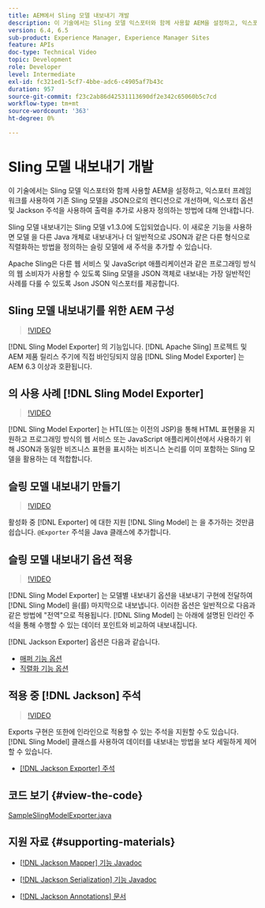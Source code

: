 ```yaml
---
title: AEM에서 Sling 모델 내보내기 개발
description: 이 기술에서는 Sling 모델 익스포터와 함께 사용할 AEM을 설정하고, 익스포터 프레임워크를 사용하여 기존 Sling 모델을 JSON으로의 렌디션으로 개선하며, 익스포터 옵션 및 Jackson 주석을 사용하여 출력을 추가로 사용자 정의하는 방법에 대해 안내합니다.
version: 6.4, 6.5
sub-product: Experience Manager, Experience Manager Sites
feature: APIs
doc-type: Technical Video
topic: Development
role: Developer
level: Intermediate
exl-id: fc321ed1-5cf7-4bbe-adc6-c4905af7b43c
duration: 957
source-git-commit: f23c2ab86d42531113690df2e342c65060b5c7cd
workflow-type: tm+mt
source-wordcount: '363'
ht-degree: 0%

---
```


# Sling 모델 내보내기 개발

이 기술에서는 Sling 모델 익스포터와 함께 사용할 AEM을 설정하고, 익스포터 프레임워크를 사용하여 기존 Sling 모델을 JSON으로의 렌디션으로 개선하며, 익스포터 옵션 및 Jackson 주석을 사용하여 출력을 추가로 사용자 정의하는 방법에 대해 안내합니다.

Sling 모델 내보내기는 Sling 모델 v1.3.0에 도입되었습니다. 이 새로운 기능을 사용하면 모델 을 다른 Java 개체로 내보내거나 더 일반적으로 JSON과 같은 다른 형식으로 직렬화하는 방법을 정의하는 슬링 모델에 새 주석을 추가할 수 있습니다.

Apache Sling은 다른 웹 서비스 및 JavaScript 애플리케이션과 같은 프로그래밍 방식의 웹 소비자가 사용할 수 있도록 Sling 모델을 JSON 객체로 내보내는 가장 일반적인 사례를 다룰 수 있도록 Json JSON 익스포터를 제공합니다.

## Sling 모델 내보내기를 위한 AEM 구성

>[!VIDEO](https://video.tv.adobe.com/v/16862?quality=12&learn=on)

[!DNL Sling Model Exporter] 의 기능입니다. [!DNL Apache Sling] 프로젝트 및 AEM 제품 릴리스 주기에 직접 바인딩되지 않음 [!DNL Sling Model Exporter] 는 AEM 6.3 이상과 호환됩니다.

## 의 사용 사례 [!DNL Sling Model Exporter]

>[!VIDEO](https://video.tv.adobe.com/v/16863?quality=12&learn=on)

[!DNL Sling Model Exporter] 는 HTL(또는 이전의 JSP)을 통해 HTML 표현물을 지원하고 프로그래밍 방식의 웹 서비스 또는 JavaScript 애플리케이션에서 사용하기 위해 JSON과 동일한 비즈니스 표현을 표시하는 비즈니스 논리를 이미 포함하는 Sling 모델을 활용하는 데 적합합니다.

## 슬링 모델 내보내기 만들기

>[!VIDEO](https://video.tv.adobe.com/v/16864?quality=12&learn=on)

활성화 중 [!DNL Exporter] 에 대한 지원 [!DNL Sling Model] 는 을 추가하는 것만큼 쉽습니다. `@Exporter` 주석을 Java 클래스에 추가합니다.

## 슬링 모델 내보내기 옵션 적용

>[!VIDEO](https://video.tv.adobe.com/v/16865?quality=12&learn=on)

[!DNL Sling Model Exporter] 는 모델별 내보내기 옵션을 내보내기 구현에 전달하여 [!DNL Sling Model] 을(를) 마지막으로 내보냅니다. 이러한 옵션은 일반적으로 다음과 같은 방법에 &quot;전역&quot;으로 적용됩니다. [!DNL Sling Model] 는 아래에 설명된 인라인 주석을 통해 수행할 수 있는 데이터 포인트와 비교하여 내보내집니다.

[!DNL Jackson Exporter] 옵션은 다음과 같습니다.

* [매퍼 기능 옵션](https://static.javadoc.io/com.fasterxml.jackson.core/jackson-databind/2.8.5/com/fasterxml/jackson/databind/MapperFeature.html)
* [직렬화 기능 옵션](https://static.javadoc.io/com.fasterxml.jackson.core/jackson-databind/2.8.5/com/fasterxml/jackson/databind/SerializationFeature.html)

## 적용 중 [!DNL Jackson] 주석

>[!VIDEO](https://video.tv.adobe.com/v/16866?quality=12&learn=on)

Exports 구현은 또한에 인라인으로 적용할 수 있는 주석을 지원할 수도 있습니다. [!DNL Sling Model] 클래스를 사용하여 데이터를 내보내는 방법을 보다 세밀하게 제어할 수 있습니다.

* [[!DNL Jackson Exporter] 주석](https://github.com/FasterXML/jackson-annotations/wiki/Jackson-Annotations)

## 코드 보기 {#view-the-code}

[SampleSlingModelExporter.java](https://github.com/Adobe-Consulting-Services/acs-aem-samples/blob/master/core/src/main/java/com/adobe/acs/samples/models/SampleSlingModelExporter.java)

## 지원 자료 {#supporting-materials}

* [[!DNL Jackson Mapper] 기능 Javadoc](https://static.javadoc.io/com.fasterxml.jackson.core/jackson-databind/2.8.5/com/fasterxml/jackson/databind/MapperFeature.html)
* [[!DNL Jackson Serialization] 기능 Javadoc](https://static.javadoc.io/com.fasterxml.jackson.core/jackson-databind/2.8.5/com/fasterxml/jackson/databind/SerializationFeature.html)

* [[!DNL Jackson Annotations] 문서](https://github.com/FasterXML/jackson-annotations/wiki/Jackson-Annotations)

